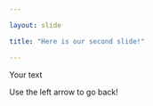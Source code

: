 ```yaml
---

layout: slide

title: "Here is our second slide!"

---
```


Your text

Use the left arrow to go back!
